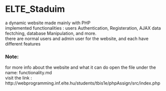 # ELTE_Staduim
a dynamic website made mainly with PHP <br/>
implemented functionalities : users Authentication, Registeration, AJAX data fectching, database Manipulation, and more. <br/>
there are normal users and admin user for the website, and each have different features<br/>
<h3>Note:</h3>
for more info about the website and what it can do open the file under the name: functionality.md <br/>
visit the link : http://webprogramming.inf.elte.hu/students/tbis1e/phpAssign/src/index.php

